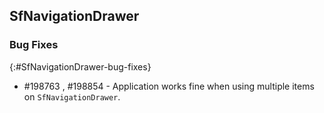 ## SfNavigationDrawer

### Bug Fixes
{:#SfNavigationDrawer-bug-fixes} 

* \#198763 ,  \#198854  - Application works fine when using multiple items on `SfNavigationDrawer`.
